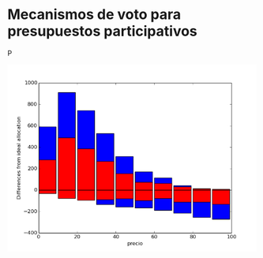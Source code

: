 

# Mecanismos de voto para presupuestos participativos

P


![](differences_from_ideal_allocation.png)

